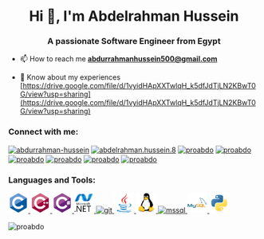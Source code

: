 <h1 align="center">Hi 👋, I'm Abdelrahman Hussein</h1>
<h3 align="center">A passionate Software Engineer from Egypt</h3>

- 📫 How to reach me **abdurrahmanhussein500@gmail.com**

- 📄 Know about my experiences [https://drive.google.com/file/d/1vyidHApXXTwlqH_k5dfJdTjLN2KBwT0G/view?usp=sharing](https://drive.google.com/file/d/1vyidHApXXTwlqH_k5dfJdTjLN2KBwT0G/view?usp=sharing)

<h3 align="left">Connect with me:</h3>
<p align="left">
<a href="https://linkedin.com/in/abdurrahman-hussein" target="blank"><img align="center" src="https://raw.githubusercontent.com/rahuldkjain/github-profile-readme-generator/master/src/images/icons/Social/linked-in-alt.svg" alt="abdurrahman-hussein" height="30" width="40" /></a>
<a href="https://fb.com/abdelrahman.hussein.8" target="blank"><img align="center" src="https://raw.githubusercontent.com/rahuldkjain/github-profile-readme-generator/master/src/images/icons/Social/facebook.svg" alt="abdelrahman.hussein.8" height="30" width="40" /></a>
<a href="https://www.codechef.com/users/proabdo" target="blank"><img align="center" src="https://cdn.jsdelivr.net/npm/simple-icons@3.1.0/icons/codechef.svg" alt="proabdo" height="30" width="40" /></a>
<a href="https://www.hackerrank.com/proabdo" target="blank"><img align="center" src="https://raw.githubusercontent.com/rahuldkjain/github-profile-readme-generator/master/src/images/icons/Social/hackerrank.svg" alt="proabdo" height="30" width="40" /></a>
<a href="https://codeforces.com/profile/proabdo" target="blank"><img align="center" src="https://raw.githubusercontent.com/rahuldkjain/github-profile-readme-generator/master/src/images/icons/Social/codeforces.svg" alt="proabdo" height="30" width="40" /></a>
<a href="https://www.leetcode.com/proabdo" target="blank"><img align="center" src="https://raw.githubusercontent.com/rahuldkjain/github-profile-readme-generator/master/src/images/icons/Social/leet-code.svg" alt="proabdo" height="30" width="40" /></a>
<a href="https://www.hackerearth.com/proabdo" target="blank"><img align="center" src="https://raw.githubusercontent.com/rahuldkjain/github-profile-readme-generator/master/src/images/icons/Social/hackerearth.svg" alt="proabdo" height="30" width="40" /></a>
<a href="https://www.topcoder.com/members/proabdo" target="blank"><img align="center" src="https://raw.githubusercontent.com/rahuldkjain/github-profile-readme-generator/master/src/images/icons/Social/topcoder.svg" alt="proabdo" height="30" width="40" /></a>
</p>

<h3 align="left">Languages and Tools:</h3>
<p align="left"> <a href="https://www.cprogramming.com/" target="_blank" rel="noreferrer"> <img src="https://raw.githubusercontent.com/devicons/devicon/master/icons/c/c-original.svg" alt="c" width="40" height="40"/> </a> <a href="https://www.w3schools.com/cpp/" target="_blank" rel="noreferrer"> <img src="https://raw.githubusercontent.com/devicons/devicon/master/icons/cplusplus/cplusplus-original.svg" alt="cplusplus" width="40" height="40"/> </a> <a href="https://www.w3schools.com/cs/" target="_blank" rel="noreferrer"> <img src="https://raw.githubusercontent.com/devicons/devicon/master/icons/csharp/csharp-original.svg" alt="csharp" width="40" height="40"/> </a> <a href="https://dotnet.microsoft.com/" target="_blank" rel="noreferrer"> <img src="https://raw.githubusercontent.com/devicons/devicon/master/icons/dot-net/dot-net-original-wordmark.svg" alt="dotnet" width="40" height="40"/> </a> <a href="https://git-scm.com/" target="_blank" rel="noreferrer"> <img src="https://www.vectorlogo.zone/logos/git-scm/git-scm-icon.svg" alt="git" width="40" height="40"/> </a> <a href="https://www.java.com" target="_blank" rel="noreferrer"> <img src="https://raw.githubusercontent.com/devicons/devicon/master/icons/java/java-original.svg" alt="java" width="40" height="40"/> </a> <a href="https://www.linux.org/" target="_blank" rel="noreferrer"> <img src="https://raw.githubusercontent.com/devicons/devicon/master/icons/linux/linux-original.svg" alt="linux" width="40" height="40"/> </a> <a href="https://www.microsoft.com/en-us/sql-server" target="_blank" rel="noreferrer"> <img src="https://www.svgrepo.com/show/303229/microsoft-sql-server-logo.svg" alt="mssql" width="40" height="40"/> </a> <a href="https://www.mysql.com/" target="_blank" rel="noreferrer"> <img src="https://raw.githubusercontent.com/devicons/devicon/master/icons/mysql/mysql-original-wordmark.svg" alt="mysql" width="40" height="40"/> </a> <a href="https://www.python.org" target="_blank" rel="noreferrer"> <img src="https://raw.githubusercontent.com/devicons/devicon/master/icons/python/python-original.svg" alt="python" width="40" height="40"/> </a> </p>

<p><img align="center" src="https://github-readme-stats.vercel.app/api/top-langs?username=proabdo&show_icons=true&locale=en&layout=compact" alt="proabdo" /></p>
